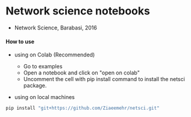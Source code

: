 # Network science notebooks

- Network Science, Barabasi, 2016

#### How to use 
- using on Colab (Recommended)

    - Go to examples
    - Open a notebook and click on "open on colab"
    - Uncomment the cell with pip install command to install the netsci package.

- using on local machines

```bash
pip install "git+https://github.com/Ziaeemehr/netsci.git" 
```

